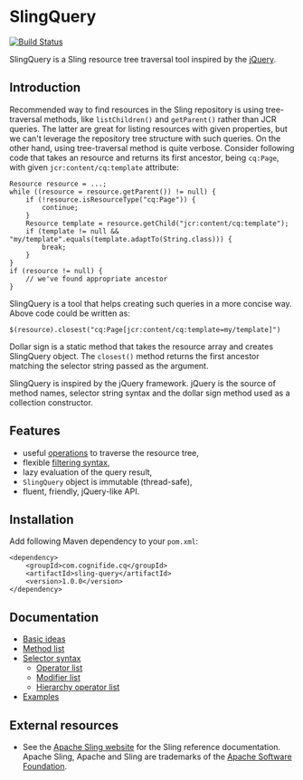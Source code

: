 # SlingQuery
[![Build Status](https://travis-ci.org/Cognifide/Sling-Query.png?branch=master)](https://travis-ci.org/Cognifide/Sling-Query)

SlingQuery is a Sling resource tree traversal tool inspired by the [jQuery](http://api.jquery.com/category/traversing/tree-traversal/).

## Introduction

Recommended way to find resources in the Sling repository is using tree-traversal methods, like `listChildren()` and `getParent()` rather than JCR queries. The latter are great for listing resources with given properties, but we can't leverage the repository tree structure with such queries. On the other hand, using tree-traversal method is quite verbose. Consider following code that takes an resource and returns its first ancestor, being `cq:Page`, with given `jcr:content/cq:template` attribute:

    Resource resource = ...;
    while ((resource = resource.getParent()) != null) {
        if (!resource.isResourceType("cq:Page")) {
            continue;
        }
        Resource template = resource.getChild("jcr:content/cq:template");
        if (template != null && "my/template".equals(template.adaptTo(String.class))) {
            break;
        }
    }
    if (resource != null) {
        // we've found appropriate ancestor
    }

SlingQuery is a tool that helps creating such queries in a more concise way. Above code could be written as:

    $(resource).closest("cq:Page[jcr:content/cq:template=my/template]")

Dollar sign is a static method that takes the resource array and creates SlingQuery object. The `closest()` method returns the first ancestor matching the selector string passed as the argument.

SlingQuery is inspired by the jQuery framework. jQuery is the source of method names, selector string syntax and the dollar sign method used as a collection constructor.

## Features

* useful [operations](https://github.com/Cognifide/Sling-Query/wiki/Method-list) to traverse the resource tree,
* flexible [filtering syntax](https://github.com/Cognifide/Sling-Query/wiki/Selector-syntax),
* lazy evaluation of the query result,
* `SlingQuery` object is immutable (thread-safe),
* fluent, friendly, jQuery-like API.

## Installation

Add following Maven dependency to your `pom.xml`:

	<dependency>
		<groupId>com.cognifide.cq</groupId>
		<artifactId>sling-query</artifactId>
		<version>1.0.0</version>
	</dependency>

## Documentation

* [Basic ideas](https://github.com/Cognifide/Sling-Query/wiki/Basic-ideas)
* [Method list](https://github.com/Cognifide/Sling-Query/wiki/Method-list)
* [Selector syntax](https://github.com/Cognifide/Sling-Query/wiki/Selector-syntax)
	* [Operator list](https://github.com/Cognifide/Sling-Query/wiki/Operator-list)
	* [Modifier list](https://github.com/Cognifide/Sling-Query/wiki/Modifier-list)
	* [Hierarchy operator list](https://github.com/Cognifide/Sling-Query/wiki/Hierarchy-operator-list)
* [Examples](https://github.com/Cognifide/Sling-Query/wiki/Examples)

## External resources

* See the [Apache Sling website](http://sling.apache.org/) for the Sling reference documentation. Apache Sling, Apache and Sling are trademarks of the [Apache Software Foundation](http://apache.org).
